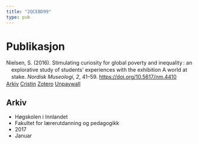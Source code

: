 ```yaml
---
title: "2QCEBD99"
type: pub
---
```

<h1>Publikasjon</h1>
<article id="csl-bib-container-2QCEBD99" class="csl-bib-container">
  <div class="csl-bib-body" style="line-height: 1.35; padding-left: 1em; text-indent:-1em;">
  <div class="csl-entry">Nielsen, S. (2016). Stimulating curiosity for global poverty and inequality&#x202F;: an explorative study of students&#x2019; experiences with the exhibition A world at stake. <i>Nordisk Museologi</i>, <i>2</i>, 41&#x2013;59. <a href="https://doi.org/10.5617/nm.4410">https://doi.org/10.5617/nm.4410</a></div>
</div>
  <div class="csl-bib-buttons">
    <a href="#taxonomy-article-2QCEBD99" class="csl-bib-button">Arkiv</a>
    <a href alt="Cristin URL" class="csl-bib-button">Cristin</a>
    <a href alt="Zotero URL" class="csl-bib-button">Zotero</a>
    <a href="https://www.journals.uio.no/index.php/museolog/article/download/4410/3873" class="csl-bib-button">Unpaywall</a>
  </div>
  <div id="csl-bib-meta-container-2QCEBD99"></div>
</article>
<div id="csl-bib-meta-2QCEBD99" class="csl-bib-meta">
  <article id="taxonomy-article-2QCEBD99" class="taxonomy-article">
    <h1>Arkiv</h1>
    <ul>
      <li>Høgskolen i Innlandet</li>
      <li>Fakultet for lærerutdanning og pedagogikk</li>
      <li>2017</li>
      <li>Januar</li>
    </ul>
  </article>
</div>
